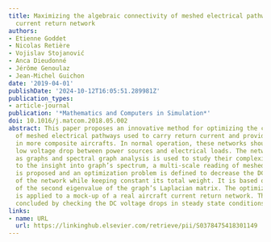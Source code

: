 ```yaml
---
title: Maximizing the algebraic connectivity of meshed electrical pathways used as
  current return network
authors:
- Etienne Goddet
- Nicolas Retière
- Vojislav Stojanović
- Anca Dieudonné
- Jérôme Genoulaz
- Jean-Michel Guichon
date: '2019-04-01'
publishDate: '2024-10-12T16:05:51.289981Z'
publication_types:
- article-journal
publication: '*Mathematics and Computers in Simulation*'
doi: 10.1016/j.matcom.2018.05.002
abstract: This paper proposes an innovative method for optimizing the connectivity
  of meshed electrical pathways used to carry return current and provide grounding
  in more composite aircrafts. In normal operation, these networks should ensure a
  low voltage drop between power sources and electrical loads. The networks are modelled
  as graphs and spectral graph analysis is used to study their complexity. Thanks
  to the insight into graph’s spectrum, a multi-scale reading of meshed networks topology
  is proposed and an optimization problem is defined to decrease the DC resistance
  of the network while keeping constant its total weight. It is based on the maximization
  of the second eigenvalue of the graph’s Laplacian matrix. The optimization problem
  is applied to a mock-up of a real aircraft current return network. The paper is
  concluded by checking the DC voltage drops in steady state conditions.
links:
- name: URL
  url: https://linkinghub.elsevier.com/retrieve/pii/S0378475418301149
---
```

